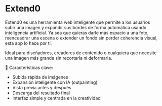 # Extend0

Extend0 es una herramienta web inteligente que permite a los usuarios subir una imagen y expandir sus bordes de forma automática usando inteligencia artificial. Ya sea que quieras darle más espacio a una foto, reencuadrar una escena o extender un fondo sin perder coherencia visual, esta app lo hace por ti.

Ideal para diseñadores, creadores de contenido o cualquiera que necesite una imagen más grande sin recortarla ni deformarla.

🧰 Características clave:

- Subida rápida de imágenes
- Expansión inteligente con IA (outpainting)
- Vista previa antes y después
- Descarga del resultado final
- Interfaz simple y centrada en la creatividad
